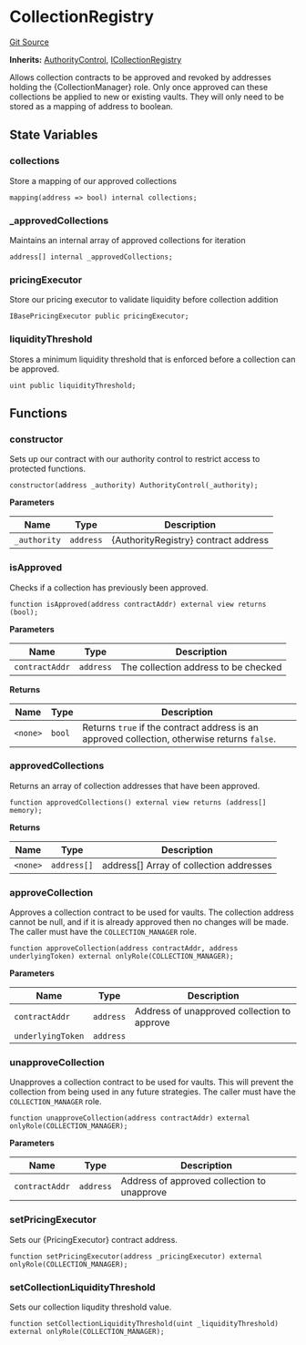 # CollectionRegistry
[Git Source](https://github.com/FloorDAO/floor-v2/blob/c8169a0594ad07a37d169672a50f4155c41be809/src/contracts/collections/CollectionRegistry.sol)

**Inherits:**
[AuthorityControl](/src/contracts/authorities/AuthorityControl.sol/contract.AuthorityControl.md), [ICollectionRegistry](/src/interfaces/collections/CollectionRegistry.sol/contract.ICollectionRegistry.md)

Allows collection contracts to be approved and revoked by addresses holding the
{CollectionManager} role. Only once approved can these collections be applied to
new or existing vaults. They will only need to be stored as a mapping of address
to boolean.


## State Variables
### collections
Store a mapping of our approved collections


```solidity
mapping(address => bool) internal collections;
```


### _approvedCollections
Maintains an internal array of approved collections for iteration


```solidity
address[] internal _approvedCollections;
```


### pricingExecutor
Store our pricing executor to validate liquidity before collection addition


```solidity
IBasePricingExecutor public pricingExecutor;
```


### liquidityThreshold
Stores a minimum liquidity threshold that is enforced before a collection can
be approved.


```solidity
uint public liquidityThreshold;
```


## Functions
### constructor

Sets up our contract with our authority control to restrict access to
protected functions.


```solidity
constructor(address _authority) AuthorityControl(_authority);
```
**Parameters**

|Name|Type|Description|
|----|----|-----------|
|`_authority`|`address`|{AuthorityRegistry} contract address|


### isApproved

Checks if a collection has previously been approved.


```solidity
function isApproved(address contractAddr) external view returns (bool);
```
**Parameters**

|Name|Type|Description|
|----|----|-----------|
|`contractAddr`|`address`|The collection address to be checked|

**Returns**

|Name|Type|Description|
|----|----|-----------|
|`<none>`|`bool`|Returns `true` if the contract address is an approved collection, otherwise returns `false`.|


### approvedCollections

Returns an array of collection addresses that have been approved.


```solidity
function approvedCollections() external view returns (address[] memory);
```
**Returns**

|Name|Type|Description|
|----|----|-----------|
|`<none>`|`address[]`|address[] Array of collection addresses|


### approveCollection

Approves a collection contract to be used for vaults.
The collection address cannot be null, and if it is already approved then no changes
will be made.
The caller must have the `COLLECTION_MANAGER` role.


```solidity
function approveCollection(address contractAddr, address underlyingToken) external onlyRole(COLLECTION_MANAGER);
```
**Parameters**

|Name|Type|Description|
|----|----|-----------|
|`contractAddr`|`address`|Address of unapproved collection to approve|
|`underlyingToken`|`address`||


### unapproveCollection

Unapproves a collection contract to be used for vaults.
This will prevent the collection from being used in any future strategies.
The caller must have the `COLLECTION_MANAGER` role.


```solidity
function unapproveCollection(address contractAddr) external onlyRole(COLLECTION_MANAGER);
```
**Parameters**

|Name|Type|Description|
|----|----|-----------|
|`contractAddr`|`address`|Address of approved collection to unapprove|


### setPricingExecutor

Sets our {PricingExecutor} contract address.


```solidity
function setPricingExecutor(address _pricingExecutor) external onlyRole(COLLECTION_MANAGER);
```

### setCollectionLiquidityThreshold

Sets our collection liqudity threshold value.


```solidity
function setCollectionLiquidityThreshold(uint _liquidityThreshold) external onlyRole(COLLECTION_MANAGER);
```

